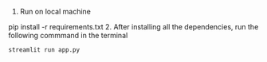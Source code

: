 1. Run on local machine

   
pip install -r requirements.txt
2. After installing all the dependencies, run the following commmand in the terminal

    streamlit run app.py
    
